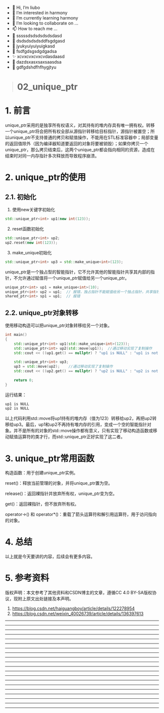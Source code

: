 * 👋 Hi, I’m liubo
* 👀 I’m interested in harmony
* 🌱 I’m currently learning harmony
* 💞️ I’m looking to collaborate on ...
* 📫 How to reach me ...
* 📇 sssssdsdsdsdsdsdasd
* 🎃 dsdsdsdsdsddfsgdgasd
* 🍺 jyukyuiyuiyuigkasd
* 🍥 fsdfgdsgsdgdgadsa
* ✨ xcvxcvxcvxcvdasdaasd
* 🍰 dazdsxasxsaxsaasdsa
* 🚨 gdfgdshdfhfhygjtyu


> # 02_unique_ptr



# 1. 前言

unique_ptr采用的是独享所有权语义，对其持有的堆内存具有唯一拥有权。转移一个unique_ptr将会把所有权全部从源指针转移给目标指针，源指针被置空；所以unique_ptr不支持普通的拷贝和赋值操作，不能用在STL标准容器中；局部变量的返回值除外（因为编译器知道要返回的对象将要被销毁）；如果你拷贝一个unique_ptr，那么拷贝结束后，这两个unique_ptr都会指向相同的资源，造成在结束时对同一内存指针多次释放而导致程序崩溃。

 

# 2. unique_ptr的使用

## 2.1. 初始化

1. 使用new关键字初始化

```c++
std::unique_ptr<int> up1(new int(123));
```

2. reset函数初始化

```c++
std::unique_ptr<int> up2;
up2.reset(new int(123));
```

3. make_unique初始化

```c++
std::unique_ptr<int> up3 = std::make_unique<int>(123);
```

 

unique_ptr是一个独占型的智能指针，它不允许其他的智能指针共享其内部的指针，不允许通过赋值将一个unique_ptr赋值给另一个unique_ptr。

```c++
unique_ptr<int> up1 = make_unique<int>(10);
unique_ptr<int> up2 = up1;  // 报错，独占指针不能赋值给另一个独占指针，共享指针也不行
shared_ptr<int> sp1 = up1;  // 报错
```

 

## 2.2. unique_ptr对象转移

使用移动构造可以把unique_ptr对象转移给另一个对象。

```c++
int main()
{
    std::unique_ptr<int> up1(std::make_unique<int>(123));
    std::unique_ptr<int> up2(std::move(up1));  //通过移动实现了复制操作
    std::cout << ((up1.get() == nullptr) ? "up1 is NULL" : "up1 is not NULL") << std::endl;
    
    std::unique_ptr<int> up3;
    up3 = std::move(up2);    //通过移动实现了复制操作
    std::cout << ((up2.get() == nullptr) ? "up2 is NULL" : "up2 is not NULL") << std::endl;
    
    return 0;
}
```

运行结果：

```tex
up1 is NULL
up2 is NULL
```

以上代码利用std::move将up1持有的堆内存（值为123）转移给up2，再把up2转移给up3。最后，up1和up2不再持有堆内存的引用，变成一个空的智能指针对象。并不是所有的对象的std::move操作都有意义，只有实现了移动构造函数或移动赋值运算符的类才行，而std::unique_ptr正好实现了这二者。

 

# 3. unique_ptr常用函数

构造函数：用于创建unique_ptr实例。

reset()：释放当前管理的对象，并将unique_ptr置为空。

release()：返回裸指针并放弃所有权，unique_ptr变为空。

get()：返回裸指针，但不放弃所有权。

operator->() 和 operator*()：重载了箭头运算符和解引用运算符，用于访问指向的对象。

 

# 4. 总结

以上就是今天要讲的内容，后续会有更多内容。

# 5. 参考资料

版权声明：本文参考了其他资料和CSDN博主的文章，遵循CC 4.0 BY-SA版权协议，现附上原文出处链接及本声明。

1. https://blog.csdn.net/haiguangboy/article/details/122278954
2. https://blog.csdn.net/weixin_40026739/article/details/136397613



---
---
---
---
---
---
---
---
---
---
---
---
---
---
---
---
---
---
---
---
